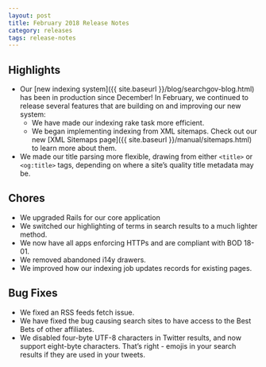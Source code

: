 ```yaml
---
layout: post
title: February 2018 Release Notes
category: releases
tags: release-notes
---
```


## Highlights
* Our [new indexing system]({{ site.baseurl }}/blog/searchgov-blog.html) has been in production since December! In February, we continued to release several features that are building on and improving our new system:
    * We have made our indexing rake task more efficient.
    * We began implementing indexing from XML sitemaps. Check out our new [XML Sitemaps page]({{ site.baseurl }}/manual/sitemaps.html) to learn more about them.
* We made our title parsing more flexible, drawing from either `<title>` or `<og:title>` tags, depending on where a site’s quality title metadata may be.

## Chores
* We upgraded Rails for our core application
* We switched our highlighting of terms in search results to a much lighter method. 
* We now have all apps enforcing HTTPs and are compliant with BOD 18-01.
* We removed abandoned i14y drawers.
* We improved how our indexing job updates records for existing pages.

## Bug Fixes
* We fixed an RSS feeds fetch issue.
* We have fixed the bug causing search sites to have access to the Best Bets of other affiliates.
* We disabled four-byte UTF-8 characters in Twitter results, and now support eight-byte characters. That’s right - emojis in your search results if they are used in your tweets.
